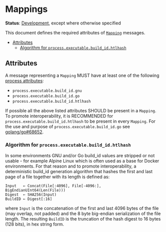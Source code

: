 # Mappings

**Status**: [Development](../document-status.md), except where otherwise specified

This document defines the required attributes of [`Mapping`](https://github.com/open-telemetry/oteps/blob/main/text/profiles/0239-profiles-data-model.md#message-mapping) messages.

<!-- toc -->

- [Attributes](#attributes)
  * [Algorithm for `process.executable.build_id.htlhash`](#algorithm-for-processexecutablebuild_idhtlhash)

<!-- tocstop -->

## Attributes

A message representing a `Mapping` MUST have at least one of the following
[process attributes](https://opentelemetry.io/docs/specs/semconv/attributes-registry/process/#process-attributes):

- `process.executable.build_id.gnu`
- `process.executable.build_id.go`
- `process.executable.build_id.htlhash`

If possible all the above listed attributes SHOULD be present in a `Mapping`. To promote interoperability, it is RECOMMENDED for `process.executable.build_id.htlhash` to be present in every `Mapping`. For the use and purpose of `process.executable.build_id.go` see [golang/go#68652](https://github.com/golang/go/issues/68652#issuecomment-2274452424).

### Algorithm for `process.executable.build_id.htlhash`

In some environments GNU and/or Go build_id values are stripped or not usable - for example Alpine
Linux which is often used as a base for Docker environments. For that reason and to promote interoperability, a deterministic build_id generation algorithm that hashes the first and last page of a file together with its length is defined as:

```
Input   ← Concat(File[:4096], File[-4096:], BigEndianUInt64(Len(File)))
Digest  ← SHA256(Input)
BuildID ← Digest[:16]
```

where `Input` is the concatenation of the first and last 4096 bytes of the file (may overlap, not padded) and the 8 byte big-endian serialization of the file length. The resulting `BuildID` is the truncation of the hash digest to 16 bytes (128 bits), in hex string form.
